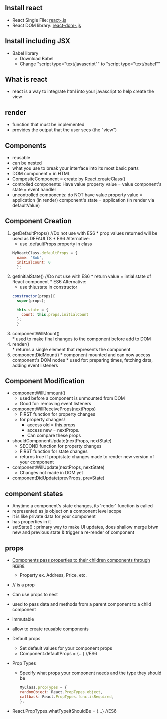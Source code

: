 ## Install react
  * React Single File:  [react-<version>.js][reactDown]
  * React DOM library: [react-dom-<version>.js][reactDown]

## Install including JSX
  * Babel library
    * Download Babel
    * Change "script type="text/javascript"" to "script type="text/babel""

## What is react
  * react is a way to integrate html into your javascript to help create the view

## render
  * function that must be implemented
  * provides the output that the user sees (the "view")

## Components
  * reusable
  * can be nested
  * what you use to break your interface into its most basic parts
  * DOM component = in HTML
  * CompositeComponent = create by React.createClass()
  * controlled components: Have value property
    value = value
    component's state = event handler
  * uncontrolled components: do NOT have value property
    value = application (in render)
    component's state = application (in render via defaultValue)

## Component Creation
  1. getDefaultProps()  //Do not use with ES6
    * prop values returned will be used as DEFAULTS
    * ES6 Alternative:
      * use .defaultProps property in class
      ```js
      MyReactClass.defaultProps = {
        name: 'Bob',
        initialCount: 0
        };
      ```
  2. getInitialState()  //Do not use with ES6
    * return value = intial state of React component
    * ES6 Alternative:
      * use this.state in constructor
      ```js
      constructor(props){
        super(props);

        this.state = {
          count: this.props.initialCount
        };
        }
      ```
  3. componentWillMount()  
    * used to make final changes to the component before add to DOM
  4. render()  
    * returns a single element that represents the component
  5. componentDidMount()
    * component mounted and can now access component's DOM nodes
    * used for: preparing times, fetching data, adding event listeners

## Component Modification
  * componentWillUnmount()
    * used before a component is unmounted from DOM
    * Good for: removing event listeners
  * componentWillReceiveProps(nextProps)
    * FIRST function for property changes
    * for property changes!
      * access old = this.props
      * access new = nextProps.
      * Can compare these props
  * shouldComponentUpdate(nextProps, nextState)
    * SECOND function for property changes
    * FIRST function for state changes
    * returns true if prop/state changes made to render new version of your component
  * componentWillUpdate(nextProps, nextState)
    * Changes not made in DOM yet
  * componentDidUpdate(prevProps, prevState)

## component states
  * Anytime a component's state changes, its 'render' function is called
  * represented as js object on a component level scope
  * it is like private data for your component
  * has properties in it
  * setState() : primary way to make UI updates, does shallow merge btwn new and previous state & trigger a re-render of component


## props
  * [Components pass properties to their children components through props][resource]
    * Property ex. Address, Price, etc.
  * <Component title={prop}/>   // is a prop
  * Can use props to nest
  * used to pass data and methods from a parent component to a child component
  * immutable
  * allow to create reusable components
  * Default props
    * Set default values for your component props
    * Component.defaultProps = {...}  //ES6
  * Prop Types
    * Specify what props your component needs and the type they should be
      ```js
      MyClass.propTypes = {
      randomObject: React.PropTypes.object,
      callback: React.PropTypes.func.isRequired,
      };
      ```

* React.PropTypes.whatTypeItShouldBe = {...} //ES6


[reactDown]:https://facebook.github.io/react/docs/installation.html
[resource]:https://html5hive.org/react-tutorial/
